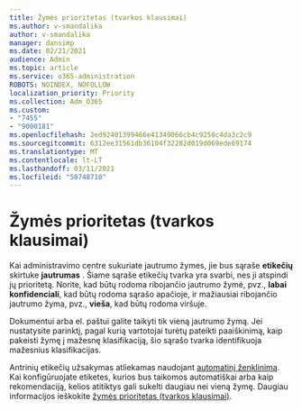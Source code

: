 ```yaml
---
title: Žymės prioritetas (tvarkos klausimai)
ms.author: v-smandalika
author: v-smandalika
manager: dansimp
ms.date: 02/21/2021
audience: Admin
ms.topic: article
ms.service: o365-administration
ROBOTS: NOINDEX, NOFOLLOW
localization_priority: Priority
ms.collection: Adm_O365
ms.custom:
- "7455"
- "9000181"
ms.openlocfilehash: 2ed92401399466e41349066cb4c9250c4da3c2c9
ms.sourcegitcommit: 6312ee31561db36104f32282d019d069ede69174
ms.translationtype: MT
ms.contentlocale: lt-LT
ms.lasthandoff: 03/11/2021
ms.locfileid: "50748710"
---
```

# <a name="label-priority-order-matters"></a>Žymės prioritetas (tvarkos klausimai)

Kai administravimo centre sukuriate jautrumo žymes, jie bus sąraše **etikečių** skirtuke **jautrumas** . Šiame sąraše etikečių tvarka yra svarbi, nes ji atspindi jų prioritetą. Norite, kad būtų rodoma ribojančio jautrumo žymė, pvz., **labai konfidenciali**, kad būtų rodoma sąrašo apačioje, ir mažiausiai ribojančio jautrumo žyma, pvz., **vieša**, kad būtų rodoma viršuje.

Dokumentui arba el. paštui galite taikyti tik vieną jautrumo žymą. Jei nustatysite parinktį, pagal kurią vartotojai turėtų pateikti paaiškinimą, kaip pakeisti žymę į mažesnę klasifikaciją, šio sąrašo tvarka identifikuoja mažesnius klasifikacijas.

Antrinių etikečių užsakymas atliekamas naudojant [automatinį ženklinimą](https://docs.microsoft.com/microsoft-365/compliance/apply-sensitivity-label-automatically). Kai konfigūruojate etiketes, kurios bus taikomos automatiškai arba kaip rekomendaciją, kelios atitiktys gali sukelti daugiau nei vieną žymę. Daugiau informacijos ieškokite [žymės prioritetas (tvarkos klausimai)](https://docs.microsoft.com/microsoft-365/compliance/sensitivity-labels).